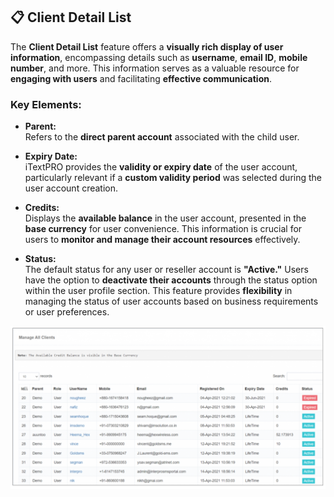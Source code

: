 ## 📋 Client Detail List

The **Client Detail List** feature offers a **visually rich display of user information**, encompassing details such as **username**, **email ID**, **mobile number**, and more. This information serves as a valuable resource for **engaging with users** and facilitating **effective communication**.

### **Key Elements:**

- **Parent:**  
  Refers to the **direct parent account** associated with the child user.

- **Expiry Date:**  
  iTextPRO provides the **validity or expiry date** of the user account, particularly relevant if a **custom validity period** was selected during the user account creation.

- **Credits:**  
  Displays the **available balance** in the user account, presented in the **base currency** for user convenience. This information is crucial for users to **monitor and manage their account resources** effectively.

- **Status:**  
  The default status for any user or reseller account is **"Active."** Users have the option to **deactivate their accounts** through the status option within the user profile section. This feature provides **flexibility** in managing the status of user accounts based on business requirements or user preferences.

![Client Detail List](images/clientdetail1.png)
